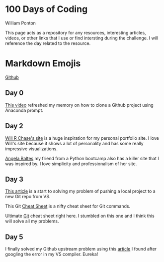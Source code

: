 # 100 Days of Coding

William Ponton

This page acts as a repository for any resources, interesting articles, videos, or other links that I use or find intersting during the challenge.  I will reference the day related to the resource.

# Markdown Emojis
[Github](https://gist.github.com/rxaviers/7360908)

## Day 0
[This video](https://www.youtube.com/watch?v=iNjXL9KbN4w) refreshed my memory on how to clone a Github project using Anaconda prompt.


## Day 2
[Will R Chase's site](https://www.williamrchase.com/) is a huge inspiration for my personal portfolio site.  I love Will's site because it shows a lot of personality and has some really impressive visualizations.

[Angela Baltes](https://angelabaltes.com/) my friend from a Python bootcamp also has a killer site that I was inspired by.  I love simplicity and professionalism of her site.

## Day 3
[This article](https://gist.github.com/alexpchin/102854243cd066f8b88e) is a start to solving my problem of pushing a local project to a new Git repo from VS.

This Git [Cheat Sheet](https://github.github.com/training-kit/downloads/github-git-cheat-sheet/) is a nifty cheat sheet for Git commands.

Ultimate [Git](https://gist.github.com/cferdinandi/ef665330286fd5d7127d#file-terminal-cheat-sheet-txt) cheat sheet right here.  I stumbled on this one and I think this will solve all my problems.

## Day 5
I finally solved my Github upstream problem using this [article](https://techoverflow.net/2017/08/09/how-to-solve-git-fatal-no-configured-push-destination/) I found after googling the error in my VS compiler.  Eureka!